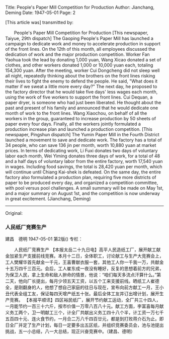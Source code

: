 Title: People's Paper Mill Competition for Production
Author: Jianchang, Deming
Date: 1947-05-01
Page: 2

[This article was] transmitted by:

　　People's Paper Mill Competition for Production
    [This newspaper, Taiyue, 29th dispatch] The Gaoping People's Paper Mill has launched a campaign to dedicate work and money to accelerate production in support of the front lines. On the 12th of this month, all employees discussed the dedication of work and the major production competition. Worker Fan Yaohua took the lead by donating 1,000 yuan, Wang Xicao donated a set of clothes, and other workers donated 1,000 or 10,000 yuan each, totaling 154,300 yuan. After the meeting, worker Cui Dongcheng did not sleep well all night, repeatedly thinking about the brothers on the front lines risking their lives to fight the enemy to defend the people. He said, "What does it matter if we sweat a little more every day?" The next day, he proposed to the factory director that he would take five days' less wages each month, using the work of five workers to support the front lines. Cui Dequan, a paper dryer, is someone who had just been liberated. He thought about the past and present of his family and announced that he would dedicate one month of work to the front lines. Wang Xiaochou, on behalf of all the workers in the group, guaranteed to increase production by 50 sheets of paper every four days. Finally, all the workers jointly formulated a production increase plan and launched a production competition.
    [This newspaper, Pingshun dispatch] The Yumin Paper Mill in the Fourth District launched a movement to save and dedicate work. The factory has a total of 34 people, who can save 136 jin per month, worth 10,880 yuan at market prices. In terms of dedicating work, Li Fuxi donates two days of voluntary labor each month, Wei Yiming donates three days of work, for a total of 48 and a half days of voluntary labor from the entire factory, worth 17,540 yuan in wages. Including food savings, the total is 28,420 yuan per month, which will continue until Chiang Kai-shek is defeated. On the same day, the entire factory also formulated a production plan, requiring five more districts of paper to be produced every day, and organized a competition committee, with pool versus pool challenges. A small summary will be made on May 1st, and a major summary on August 1st, and the competition is now underway in great excitement. (Jianchang, Deming)



<hr /> 

Original: 


### 人民纸厂竞赛生产
建昌　德明
1947-05-01
第2版()
专栏：

　　人民纸厂竞赛生产
    【本报太岳二十九日电】高平人民造纸工厂，展开献工献金加紧生产支援前线竞赛。本月十二日，全体职工，讨论献工与生产大竞赛会上，工人樊耀华首先献金一千元，王喜曹献衣服一套，其他工人你一千我一万，共献金十五万四千三百元。会后，工人崔东成一夜没有睡好，反复的思想着前方的兄弟，为保卫人民，拿上生命和敌人拚命的情景，他说：“咱们每天多流点汗算什么。”第二天，他向厂长提出，每月少领五天工资，以五个工来支援前线。晒纸工人崔德全，是刚翻身的人，他想了想自己家庭的往日与现在，宣布向前方献工一月，王小丑代表全组工友，保证每四天增产纸五十张。最后全体工友并订出增计划，展开生产竞赛。
    【本报平顺讯】四区裕民纸厂，展开节约献工运动，全厂共三十四人，一月能节约一百三十六斤，按市价值一万零八百八十元。献工方面，李富喜每月献义务工两个，卫一明献工三个，计全厂共献出义务工四十八个半，计工资一万七千五百四十元、连火食节约，一月合二万八千四百廿元，都是到打败蒋介石为止。即日全厂并定了生产计划，每日一定要多出五区纸，并组织竞赛委员会，池与池提出挑战，五一小总结，八一大总结，现正兴奋竞赛中。（建昌、德明）
